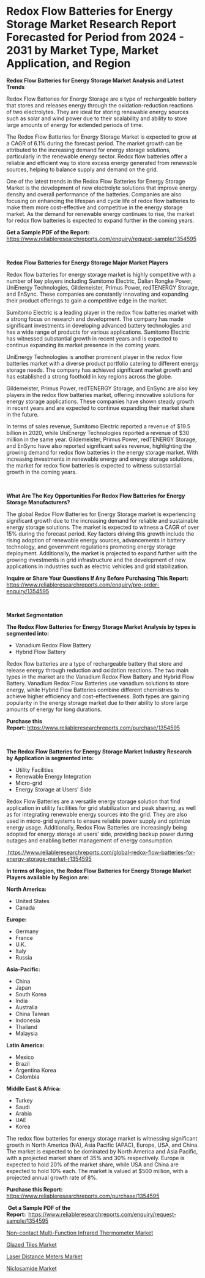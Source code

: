 <p><h1>Redox Flow Batteries for Energy Storage Market Research Report Forecasted for Period from 2024 -  2031 by Market Type, Market Application, and Region</h1></p><p><strong>Redox Flow Batteries for Energy Storage Market Analysis and Latest Trends</strong></p>
<p><p>Redox Flow Batteries for Energy Storage are a type of rechargeable battery that stores and releases energy through the oxidation-reduction reactions of two electrolytes. They are ideal for storing renewable energy sources such as solar and wind power due to their scalability and ability to store large amounts of energy for extended periods of time.</p><p>The Redox Flow Batteries for Energy Storage Market is expected to grow at a CAGR of 6.1% during the forecast period. The market growth can be attributed to the increasing demand for energy storage solutions, particularly in the renewable energy sector. Redox flow batteries offer a reliable and efficient way to store excess energy generated from renewable sources, helping to balance supply and demand on the grid.</p><p>One of the latest trends in the Redox Flow Batteries for Energy Storage Market is the development of new electrolyte solutions that improve energy density and overall performance of the batteries. Companies are also focusing on enhancing the lifespan and cycle life of redox flow batteries to make them more cost-effective and competitive in the energy storage market. As the demand for renewable energy continues to rise, the market for redox flow batteries is expected to expand further in the coming years.</p></p>
<p><strong>Get a Sample PDF of the Report:&nbsp;</strong> <a href="https://www.reliableresearchreports.com/enquiry/request-sample/1354595">https://www.reliableresearchreports.com/enquiry/request-sample/1354595</a></p>
<p>&nbsp;</p>
<p><strong>Redox Flow Batteries for Energy Storage Major Market Players</strong></p>
<p><p>Redox flow batteries for energy storage market is highly competitive with a number of key players including Sumitomo Electric, Dalian Rongke Power, UniEnergy Technologies, Gildemeister, Primus Power, redTENERGY Storage, and EnSync. These companies are constantly innovating and expanding their product offerings to gain a competitive edge in the market.</p><p>Sumitomo Electric is a leading player in the redox flow batteries market with a strong focus on research and development. The company has made significant investments in developing advanced battery technologies and has a wide range of products for various applications. Sumitomo Electric has witnessed substantial growth in recent years and is expected to continue expanding its market presence in the coming years.</p><p>UniEnergy Technologies is another prominent player in the redox flow batteries market with a diverse product portfolio catering to different energy storage needs. The company has achieved significant market growth and has established a strong foothold in key regions across the globe.</p><p>Gildemeister, Primus Power, redTENERGY Storage, and EnSync are also key players in the redox flow batteries market, offering innovative solutions for energy storage applications. These companies have shown steady growth in recent years and are expected to continue expanding their market share in the future.</p><p>In terms of sales revenue, Sumitomo Electric reported a revenue of $19.5 billion in 2020, while UniEnergy Technologies reported a revenue of $30 million in the same year. Gildemeister, Primus Power, redTENERGY Storage, and EnSync have also reported significant sales revenue, highlighting the growing demand for redox flow batteries in the energy storage market. With increasing investments in renewable energy and energy storage solutions, the market for redox flow batteries is expected to witness substantial growth in the coming years.</p></p>
<p>&nbsp;</p>
<p><strong>What Are The Key Opportunities For Redox Flow Batteries for Energy Storage Manufacturers?</strong></p>
<p><p>The global Redox Flow Batteries for Energy Storage market is experiencing significant growth due to the increasing demand for reliable and sustainable energy storage solutions. The market is expected to witness a CAGR of over 15% during the forecast period. Key factors driving this growth include the rising adoption of renewable energy sources, advancements in battery technology, and government regulations promoting energy storage deployment. Additionally, the market is projected to expand further with the growing investments in grid infrastructure and the development of new applications in industries such as electric vehicles and grid stabilization.</p></p>
<p><strong>Inquire or Share Your Questions If Any Before Purchasing This Report:</strong> <a href="https://www.reliableresearchreports.com/enquiry/pre-order-enquiry/1354595">https://www.reliableresearchreports.com/enquiry/pre-order-enquiry/1354595</a></p>
<p>&nbsp;</p>
<p><strong>Market Segmentation</strong></p>
<p><strong>The Redox Flow Batteries for Energy Storage Market Analysis by types is segmented into:</strong></p>
<p><ul><li>Vanadium Redox Flow Battery</li><li>Hybrid Flow Battery</li></ul></p>
<p><p>Redox flow batteries are a type of rechargeable battery that store and release energy through reduction and oxidation reactions. The two main types in the market are the Vanadium Redox Flow Battery and Hybrid Flow Battery. Vanadium Redox Flow Batteries use vanadium solutions to store energy, while Hybrid Flow Batteries combine different chemistries to achieve higher efficiency and cost-effectiveness. Both types are gaining popularity in the energy storage market due to their ability to store large amounts of energy for long durations.</p></p>
<p><strong>Purchase this Report:&nbsp;</strong><a href="https://www.reliableresearchreports.com/purchase/1354595">https://www.reliableresearchreports.com/purchase/1354595</a></p>
<p>&nbsp;</p>
<p><strong>The Redox Flow Batteries for Energy Storage Market Industry Research by Application is segmented into:</strong></p>
<p><ul><li>Utility Facilities</li><li>Renewable Energy Integration</li><li>Micro-grid</li><li>Energy Storage at Users' Side</li></ul></p>
<p><p>Redox Flow Batteries are a versatile energy storage solution that find application in utility facilities for grid stabilization and peak shaving, as well as for integrating renewable energy sources into the grid. They are also used in micro-grid systems to ensure reliable power supply and optimize energy usage. Additionally, Redox Flow Batteries are increasingly being adopted for energy storage at users' side, providing backup power during outages and enabling better management of energy consumption.</p></p>
<p><a href="https://www.reliableresearchreports.com/global-redox-flow-batteries-for-energy-storage-market-r1354595">&nbsp;https://www.reliableresearchreports.com/global-redox-flow-batteries-for-energy-storage-market-r1354595</a></p>
<p><strong>In terms of Region, the Redox Flow Batteries for Energy Storage Market Players available by Region are:</strong></p>
<p>
    <p> <strong> North America: </strong>
        <ul>
            <li>United States</li>
            <li>Canada</li>
        </ul>
        </p> 
    <p> <strong> Europe: </strong>
        <ul>
            <li>Germany</li>
            <li>France</li>
            <li>U.K.</li>
            <li>Italy</li>
            <li>Russia</li>
        </ul>
        </p> 
    <p> <strong> Asia-Pacific: </strong>
        <ul>
            <li>China</li>
            <li>Japan</li>
            <li>South Korea</li>
            <li>India</li>
            <li>Australia</li>
            <li>China Taiwan</li>
            <li>Indonesia</li>
            <li>Thailand</li>
            <li>Malaysia</li>
        </ul>
        </p> 
    <p> <strong> Latin America: </strong>
        <ul>
            <li>Mexico</li>
            <li>Brazil</li>
            <li>Argentina Korea</li>
            <li>Colombia</li>
        </ul>
        </p> 
    <p> <strong> Middle East & Africa: </strong>
        <ul>
            <li>Turkey</li>
            <li>Saudi</li>
            <li>Arabia</li>
            <li>UAE</li>
            <li>Korea</li>
        </ul>
    </p>
    </p>
<p><p>The redox flow batteries for energy storage market is witnessing significant growth in North America (NA), Asia Pacific (APAC), Europe, USA, and China. The market is expected to be dominated by North America and Asia Pacific, with a projected market share of 35% and 30% respectively. Europe is expected to hold 20% of the market share, while USA and China are expected to hold 10% each. The market is valued at $500 million, with a projected annual growth rate of 8%.</p></p>
<p><strong>Purchase this Report: </strong><a href="https://www.reliableresearchreports.com/purchase/1354595">https://www.reliableresearchreports.com/purchase/1354595</a></p>
<p>&nbsp;<strong>Get a Sample PDF of the Report:&nbsp;&nbsp;</strong><a href="https://www.reliableresearchreports.com/enquiry/request-sample/1354595">https://www.reliableresearchreports.com/enquiry/request-sample/1354595</a></p>
<p><strong></strong></p>
<p><p><a href="https://github.com/dringals/Market-Research-Report-List-5/blob/main/non-contact-multi-function-infrared-thermometer-market.md">Non-contact Multi-Function Infrared Thermometer Market</a></p><p><a href="https://medium.com/@alanpeterson1911/glazed-tiles-market-size-share-trends-analysis-report-by-product-full-glazed-tiles-glazed-ec36b94e911f">Glazed Tiles Market</a></p><p><a href="https://github.com/lbird53714/Market-Research-Report-List-5/blob/main/laser-distance-meters-market.md">Laser Distance Meters Market</a></p><p><a href="https://medium.com/@crystalwastonh89/an-in-depth-analysis-of-the-global-niclosamide-market-scope-and-its-rapid-growing-5-5-30bbbae66fda">Niclosamide Market</a></p></p>